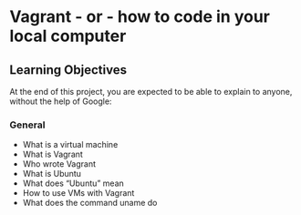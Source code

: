 # Vagrant - or - how to code in your local computer

## Learning Objectives
At the end of this project, you are expected to be able to explain to anyone, without the help of Google:

### General

* What is a virtual machine
* What is Vagrant
* Who wrote Vagrant
* What is Ubuntu
* What does “Ubuntu” mean
* How to use VMs with Vagrant
* What does the command uname do
